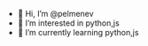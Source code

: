 - 👋 Hi, I’m @pelmenev
- 👀 I’m interested in python,js
- 🌱 I’m currently learning python,js

<!---
pelmenev/pelmenev is a ✨ special ✨ repository because its `README.md` (this file) appears on your GitHub profile.
You can click the Preview link to take a look at your changes.
--->
